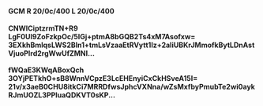 #### GCM R 20/0c/400 L 20/0c/400
**CNWICiptzrmTN+R9**<br/>**LgF0Ul9ZoFzkpOc/5IGj+ptmA8bGQB2Ts4xM7Asofxw=**<br/>**3EXkhBmlqsLWS2Bln1+tmLsVzaaEtRVytt1lz+2aliUBKrJMmofkBytLDnAstVjuoPIrd2rgWwUfZMNI...**<br/><br/>
**fWQaE3KWqABoxQch**<br/>**3OYjPETkhO+sB8WnnVCpzE3LcEHEnyiCxCkHSveA15I=**<br/>**21v/x3aeB0CHU8itkCi7MRRDfwsJphcVXNna/wZsMxfbyPmubTe2wi0aykRJmUOZL3PPIuaQDKVT0sKP...**